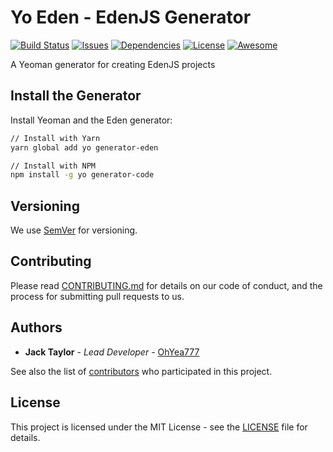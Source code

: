 # Yo Eden - EdenJS Generator

[![Build Status](https://travis-ci.org/eden-js/generator-eden.svg?branch=master)](https://travis-ci.org/eden-js/generator-eden)
[![Issues](https://img.shields.io/github/issues/eden-js/generator-eden.svg?style=flat-square)](https://github.com/eden-js/generator-eden/issues)
[![Dependencies](https://david-dm.org/eden-js/generator-eden.svg?style=flat-square)](https://github.com/eden-js/generator-eden)
[![License](https://img.shields.io/badge/license-MIT-blue.svg?style=flat-square)](https://github.com/eden-js/generator-eden)
[![Awesome](https://img.shields.io/badge/awesome-true-green.svg?style=flat-square)](https://github.com/eden-js/generator-eden)

A Yeoman generator for creating EdenJS projects

## Install the Generator

Install Yeoman and the Eden generator:

```bash
// Install with Yarn
yarn global add yo generator-eden

// Install with NPM
npm install -g yo generator-code
```

## Versioning
We use [SemVer](http://semver.org/) for versioning.

## Contributing
Please read [CONTRIBUTING.md](CONTRIBUTING.md) for details on our code of conduct, and the process for submitting pull requests to us.

## Authors
* **Jack Taylor** - *Lead Developer* - [OhYea777](https://github.com/OhYea777)

See also the list of [contributors](https://github.com/eden-js/generator-eden/contributors) who participated in this project.

## License
This project is licensed under the MIT License - see the [LICENSE](LICENSE) file for details.
